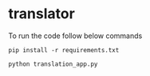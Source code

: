 # translator
To run the code follow below commands

`pip install -r requirements.txt`

`python translation_app.py`
